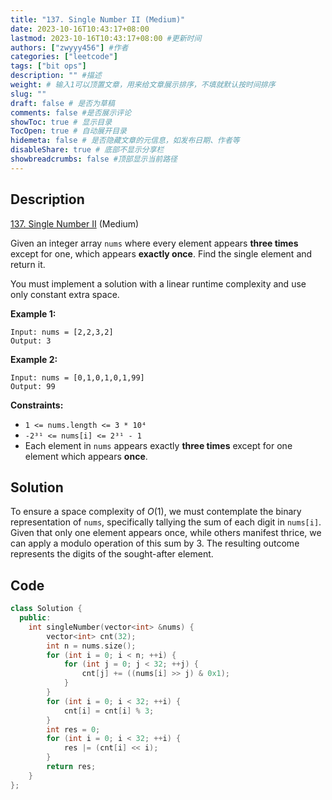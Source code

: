 ```yaml
---
title: "137. Single Number II (Medium)"
date: 2023-10-16T10:43:17+08:00
lastmod: 2023-10-16T10:43:17+08:00 #更新时间
authors: ["zwyyy456"] #作者
categories: ["leetcode"]
tags: ["bit ops"]
description: "" #描述
weight: # 输入1可以顶置文章，用来给文章展示排序，不填就默认按时间排序
slug: ""
draft: false # 是否为草稿
comments: false #是否展示评论
showToc: true # 显示目录
TocOpen: true # 自动展开目录
hidemeta: false # 是否隐藏文章的元信息，如发布日期、作者等
disableShare: true # 底部不显示分享栏
showbreadcrumbs: false #顶部显示当前路径
---
```

## Description

[137. Single Number II][link] (Medium)

[link]: https://leetcode.com/problems/single-number-ii/

Given an integer array `nums` where every element appears **three times** except for one, which
appears **exactly once**. Find the single element and return it.

You must implement a solution with a linear runtime complexity and use only constant extra space.

**Example 1:**

```
Input: nums = [2,2,3,2]
Output: 3
```

**Example 2:**

```
Input: nums = [0,1,0,1,0,1,99]
Output: 99
```

**Constraints:**

- `1 <= nums.length <= 3 * 10⁴`
- `-2³¹ <= nums[i] <= 2³¹ - 1`
- Each element in `nums` appears exactly **three times** except for one element which appears
**once**.

## Solution

To ensure a space complexity of $O(1)$, we must contemplate the binary representation of `nums`, specifically tallying the sum of each digit in `nums[i]`. Given that only one element appears once, while others manifest thrice, we can apply a modulo operation of this sum by 3. The resulting outcome represents the digits of the sought-after element.

## Code

```cpp
class Solution {
  public:
    int singleNumber(vector<int> &nums) {
        vector<int> cnt(32);
        int n = nums.size();
        for (int i = 0; i < n; ++i) {
            for (int j = 0; j < 32; ++j) {
                cnt[j] += ((nums[i] >> j) & 0x1);
            }
        }
        for (int i = 0; i < 32; ++i) {
        	cnt[i] = cnt[i] % 3;
        }
        int res = 0;
        for (int i = 0; i < 32; ++i) {
        	res |= (cnt[i] << i);	
        }
        return res;
    }
};
```


